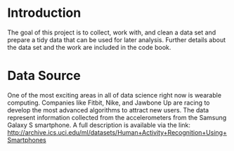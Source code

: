 # Introduction
The goal of this project is to collect, work with, and clean a data set and prepare a tidy data that can be used for later analysis. Further details about the data set and the work are included in the code book. 

# Data Source
One of the most exciting areas in all of data science right now is wearable computing. Companies like Fitbit, Nike, and Jawbone Up are racing to develop the most advanced algorithms to attract new users. The data represent information collected from the accelerometers from the Samsung Galaxy S smartphone. A full description is available via the link: http://archive.ics.uci.edu/ml/datasets/Human+Activity+Recognition+Using+Smartphones
